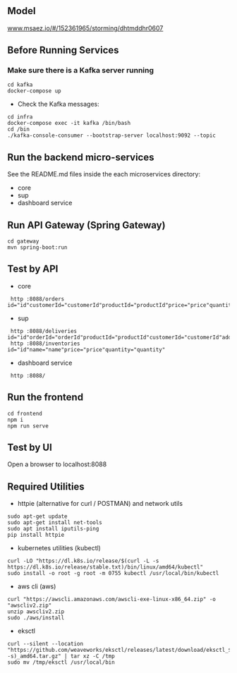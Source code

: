 # 

## Model
www.msaez.io/#/152361965/storming/dhtmddhr0607

## Before Running Services
### Make sure there is a Kafka server running
```
cd kafka
docker-compose up
```
- Check the Kafka messages:
```
cd infra
docker-compose exec -it kafka /bin/bash
cd /bin
./kafka-console-consumer --bootstrap-server localhost:9092 --topic
```

## Run the backend micro-services
See the README.md files inside the each microservices directory:

- core
- sup
- dashboard service


## Run API Gateway (Spring Gateway)
```
cd gateway
mvn spring-boot:run
```

## Test by API
- core
```
 http :8088/orders id="id"customerId="customerId"productId="productId"price="price"quantity="quantity"status="status"
```
- sup
```
 http :8088/deliveries id="id"orderId="orderId"productId="productId"customerId="customerId"address="address"status="status"quantity="quantity"
 http :8088/inventories id="id"name="name"price="price"quantity="quantity"
```
- dashboard service
```
 http :8088/ 
```


## Run the frontend
```
cd frontend
npm i
npm run serve
```

## Test by UI
Open a browser to localhost:8088

## Required Utilities

- httpie (alternative for curl / POSTMAN) and network utils
```
sudo apt-get update
sudo apt-get install net-tools
sudo apt install iputils-ping
pip install httpie
```

- kubernetes utilities (kubectl)
```
curl -LO "https://dl.k8s.io/release/$(curl -L -s https://dl.k8s.io/release/stable.txt)/bin/linux/amd64/kubectl"
sudo install -o root -g root -m 0755 kubectl /usr/local/bin/kubectl
```

- aws cli (aws)
```
curl "https://awscli.amazonaws.com/awscli-exe-linux-x86_64.zip" -o "awscliv2.zip"
unzip awscliv2.zip
sudo ./aws/install
```

- eksctl 
```
curl --silent --location "https://github.com/weaveworks/eksctl/releases/latest/download/eksctl_$(uname -s)_amd64.tar.gz" | tar xz -C /tmp
sudo mv /tmp/eksctl /usr/local/bin
```
